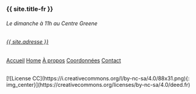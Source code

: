
### {{ site.title-fr }} 

###### Le dimanche à 11h au Centre Greene
###### [{{ site.adresse }}](/coordonnées.html)

[Accueil](/index-fr.html) [Home](/index.html) [À propos](/intro-fr.html) [Coordonnées](/coordonnées.html) [Contact](/contact-fr.html)

<br>
[![License CC](https://i.creativecommons.org/l/by-nc-sa/4.0/88x31.png){: img_center}](https://creativecommons.org/licenses/by-nc-sa/4.0/deed.fr)
